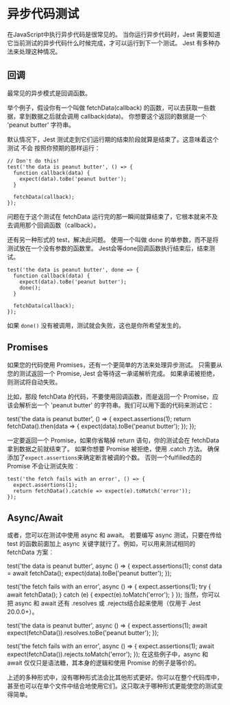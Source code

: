 # 异步代码测试

在JavaScript中执行异步代码是很常见的。 当你运行异步代码时，Jest 需要知道它当前测试的异步代码什么时候完成，才可以运行到下一个测试。 Jest 有多种办法来处理这种情况。

## 回调

最常见的异步模式是回调函数。

举个例子，假设你有一个叫做 fetchData(callback) 的函数，可以去获取一些数据，拿到数据之后就会调用 callback(data)。 你想要这个返回的数据是一个 'peanut butter' 字符串。

默认情况下，Jest 测试走到它们运行期的结束阶段就算是结束了。这意味着这个测试 不会 按照你预期的那样运行：
```
// Don't do this!
test('the data is peanut butter', () => {
  function callback(data) {
    expect(data).toBe('peanut butter');
  }

  fetchData(callback);
});
```
问题在于这个测试在 fetchData 运行完的那一瞬间就算结束了，它根本就来不及去调用那个回调函数（callback）。

还有另一种形式的 test，解决此问题。 使用一个叫做 done 的单参数，而不是将测试放在一个没有参数的函数里。 Jest会等done回调函数执行结束后，结束测试。
```
test('the data is peanut butter', done => {
  function callback(data) {
    expect(data).toBe('peanut butter');
    done();
  }

  fetchData(callback);
});
```
如果 `done()` 没有被调用，测试就会失败，这也是你所希望发生的。

## Promises
如果您的代码使用 Promises，还有一个更简单的方法来处理异步测试。 只需要从您的测试返回一个 Promise, Jest 会等待这一承诺解析完成。 如果承诺被拒绝，则测试将自动失败。

比如，那段 fetchData 的代码，不要使用回调函数，而是返回一个 Promise，应该会解析出一个 'peanut butter' 的字符串。我们可以用下面的代码来测试它：

test('the data is peanut butter', () => {
  expect.assertions(1);
  return fetchData().then(data => {
    expect(data).toBe('peanut butter');
  });
});

一定要返回一个 Promise，如果你省略掉 return 语句，你的测试会在 fetchData 拿到数据之前就结束了。
如果你想要 Promise 被拒绝，使用 .catch 方法。 确保添加了`expect.assertions`来确定断言被调的个数。
否则一个fulfilled态的 Promise 不会让测试失败︰
```
test('the fetch fails with an error', () => {
  expect.assertions(1);
  return fetchData().catch(e => expect(e).toMatch('error'));
});
```

## Async/Await
或者，您可以在测试中使用 async 和 await。 若要编写 async 测试，只要在传给 test 的函数前面加上 async 关键字就行了。例如，可以用来测试相同的 fetchData 方案︰

test('the data is peanut butter', async () => {
  expect.assertions(1);
  const data = await fetchData();
  expect(data).toBe('peanut butter');
});

test('the fetch fails with an error', async () => {
  expect.assertions(1);
  try {
    await fetchData();
  } catch (e) {
    expect(e).toMatch('error');
  }
});
当然，你可以把 async 和 await 还有 .resolves 或 .rejects结合起来使用（仅用于 Jest 20.0.0+）。

test('the data is peanut butter', async () => {
  expect.assertions(1);
  await expect(fetchData()).resolves.toBe('peanut butter');
});

test('the fetch fails with an error', async () => {
  expect.assertions(1);
  await expect(fetchData()).rejects.toMatch('error');
});
在这些例子中，async 和 await 仅仅只是语法糖，其本身的逻辑和使用 Promise 的例子是等价的。

上述的多种形式中，没有哪种形式法会比其他形式更好。你可以在整个代码库中，甚至也可以在单个文件中结合地使用它们。这只取决于哪种形式更能使您的测试变得简单。